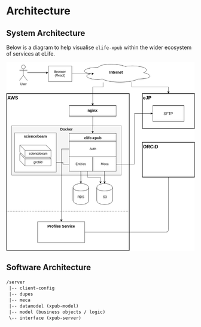# Architecture

## System Architecture

Below is a diagram to help visualise `elife-xpub` within the wider ecosystem of services at eLife.

![](architecture.png)

## Software Architecture

```
/server
 |-- client-config
 |-- dupes
 |-- meca
 |-- datamodel (xpub-model)
 |-- model (business objects / logic)
 \-- interface (xpub-server)
```
